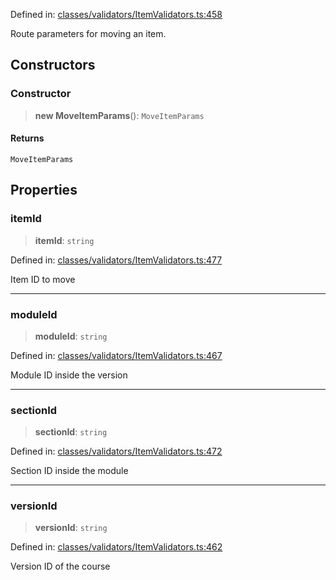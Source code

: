 Defined in: [classes/validators/ItemValidators.ts:458](https://github.com/continuousactivelearning/vibe/blob/bbe96e7b9c72b9bbcc5896c45a0f74ad711a9075/backend/src/modules/courses/classes/validators/ItemValidators.ts#L458)

Route parameters for moving an item.

## Constructors

### Constructor

> **new MoveItemParams**(): `MoveItemParams`

#### Returns

`MoveItemParams`

## Properties

### itemId

> **itemId**: `string`

Defined in: [classes/validators/ItemValidators.ts:477](https://github.com/continuousactivelearning/vibe/blob/bbe96e7b9c72b9bbcc5896c45a0f74ad711a9075/backend/src/modules/courses/classes/validators/ItemValidators.ts#L477)

Item ID to move

***

### moduleId

> **moduleId**: `string`

Defined in: [classes/validators/ItemValidators.ts:467](https://github.com/continuousactivelearning/vibe/blob/bbe96e7b9c72b9bbcc5896c45a0f74ad711a9075/backend/src/modules/courses/classes/validators/ItemValidators.ts#L467)

Module ID inside the version

***

### sectionId

> **sectionId**: `string`

Defined in: [classes/validators/ItemValidators.ts:472](https://github.com/continuousactivelearning/vibe/blob/bbe96e7b9c72b9bbcc5896c45a0f74ad711a9075/backend/src/modules/courses/classes/validators/ItemValidators.ts#L472)

Section ID inside the module

***

### versionId

> **versionId**: `string`

Defined in: [classes/validators/ItemValidators.ts:462](https://github.com/continuousactivelearning/vibe/blob/bbe96e7b9c72b9bbcc5896c45a0f74ad711a9075/backend/src/modules/courses/classes/validators/ItemValidators.ts#L462)

Version ID of the course
